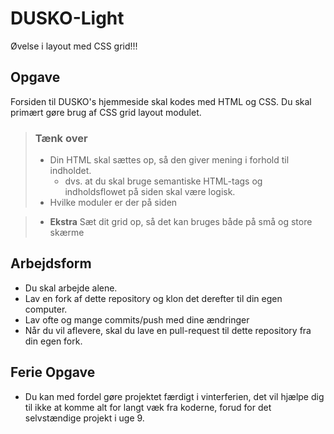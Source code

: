 # DUSKO-Light
Øvelse i layout med CSS grid!!!

## Opgave
Forsiden til DUSKO's hjemmeside skal kodes med HTML og CSS. 
Du skal primært gøre brug af CSS grid layout modulet.

> ### Tænk over
> * Din HTML skal sættes op, så den giver mening i forhold til indholdet.  
>   * dvs. at du skal bruge semantiske HTML-tags og indholdsflowet på siden skal være logisk.
> * Hvilke moduler er der på siden

> * __Ekstra__ Sæt dit grid op, så det kan bruges både på små og store skærme

## Arbejdsform
* Du skal arbejde alene.
* Lav en fork af dette repository og klon det derefter til din egen computer.
* Lav ofte og mange commits/push med dine ændringer
* Når du vil aflevere, skal du lave en pull-request til dette repository fra din egen fork.

## Ferie Opgave
* Du kan med fordel gøre projektet færdigt i vinterferien, det vil hjælpe dig til ikke at komme alt
for langt væk fra koderne, forud for det selvstændige projekt i uge 9.
